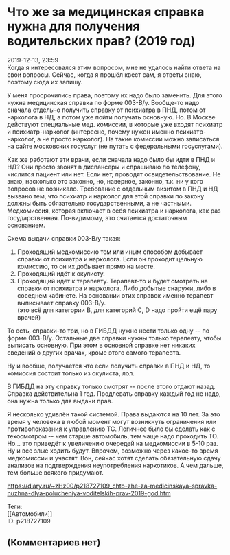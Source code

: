 Что же за медицинская справка нужна для получения водительских прав? (2019 год)
===============================================================================

  
2019-12-13, 23:59  
 Когда я интересовался этим вопросом, мне не удалось найти ответа на свои вопросы. Сейчас, когда я прошёл квест сам, я ответы знаю, поэтому сюда их запишу.   
   
 У меня просрочились права, поэтому их надо было заменить. Для этого нужна медицинская справка по форме 003-В/у. Вообще-то надо сначала отдельно получить справку от психиатра в ПНД, потом от нарколога в НД, а потом уже пойти получать основную. Но. В Москве действуют специальные мед. комиссии, в которые уже входят психиатр и психиатр-нарколог (интересно, почему нужен именно психиатр-нарколог, а не просто нарколог). На такие комиссии можно записаться на сайте московских госуслуг (не путать с федеральными госуслугами).   
   
 Как же работают эти врачи, если сначала надо было бы идти в ПНД и НД? Они просто звонят в диспансеры и спрашиваю по телефону, числится пациент или нет. Если нет, проводят освидетельствование. Не знаю, насколько это законно, но, наверное, законно, т.к. ни у кого вопросов не возникало. Требование с отдельным визитом в ПНД и НД вызвано тем, что психиатр и нарколог для этой справки по закону должны быть обязательно государственными, а не частными. Медкомиссия, которая включает в себя психиатра и нарколога, как раз государственная. По-видимому, это считается достаточным основанием.   
   
 Схема выдачи справки 003-В/у такая:   
 1. Проходящий медкомиссию тем или иным способом добывает справки от психиатра и нарколога. Если он проходит цельную комиссию, то он их добывает прямо на месте.   
 2. Проходящий идёт к окулисту.   
 3. Проходящий идёт к терапевту. Терапевт-то и будет смотреть на справки от психиатра и нарколога. Либо добытые снаружи, либо в соседнем кабинете. На основании этих справок именно терапевт выписывает справку 003-В/у.   
 (это всё для категории B, для категорий C, D надо пройти ещё пару врачей)   
   
 То есть, справки-то три, но в ГИБДД нужно нести только одну -- по форме 003-В/у. Остальные две справки нужны только терапевту, чтобы выписать основную. При этом в основной справке нет никаких сведений о других врачах, кроме этого самого терапевта.   
   
 Ну и вообще, получается что если получить справки в ПНД и НД, то комиссия состоит только из окулиста, лол.   
   
 В ГИБДД на эту справку только смотрят -- после этого отдают назад. Справка действительна 1 год. Продлевать справку каждый год не надо, она нужна только для выдачи прав.   
   
 Я несколько удивлён такой системой. Права выдаются на 10 лет. За это время у человека в любой момент могут возникнуть ограничения или противопоказания к управлению ТС. Логичнее было бы сделать как с техосмотром -- чем старше автомобиль, тем чаще надо проходить ТО. Но... это приведёт к увеличению очередей на медкомиссии в 5-10 раз. Ну и все злые ходить будут. Впрочем, возможно через какое-то время медкомиссии и участят. Вон, сейчас хотят сделать обязательную сдачу анализов на подтверждения неупотребления наркотиков. А чем дальше, тем больше всякого придумают.   
  
<https://diary.ru/~zHz00/p218727109_chto-zhe-za-medicinskaya-spravka-nuzhna-dlya-polucheniya-voditelskih-prav-2019-god.htm>  
  
Теги:  
[[Автомобили]]  
ID: p218727109  


(Комментариев нет)
------------------